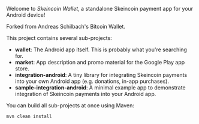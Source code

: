 Welcome to _Skeincoin Wallet_, a standalone Skeincoin payment app for your Android device!

Forked from Andreas Schilbach's Bitcoin Wallet.

This project contains several sub-projects:

 * __wallet__:
     The Android app itself. This is probably what you're searching for.
 * __market__:
     App description and promo material for the Google Play app store.
 * __integration-android__:
     A tiny library for integrating Skeincoin payments into your own Android app
     (e.g. donations, in-app purchases).
 * __sample-integration-android__:
     A minimal example app to demonstrate integration of Skeincoin payments into
     your Android app.

You can build all sub-projects at once using Maven:

`mvn clean install`
